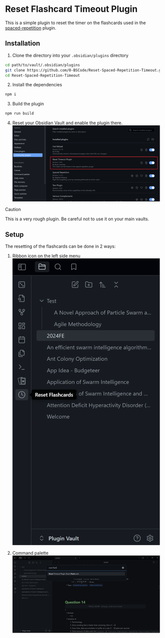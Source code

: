 # Reset Flashcard Timeout Plugin

This is a simple plugin to reset the timer on the flashcards used in the [spaced-repetition](https://github.com/st3v3nmw/obsidian-spaced-repetition) plugin.

## Installation

1. Clone the directory into your `.obsidian/plugins` directory

```bash
cd path/to/vault/.obsidian/plugins
git clone https://github.com/0-BSCode/Reset-Spaced-Repetition-Timeout.git
cd Reset-Spaced-Repetition-Timeout
```

2. Install the dependencies
```bash
npm i
```

3. Build the plugin
```bash
npm run build
```

4. Reset your Obsidian Vault and enable the plugin there.
![](./screenshots/Enabling%20Plugin.png)


> [!CAUTION]
> This is a very rough plugin. Be careful not to use it on your main vaults.

## Setup
The resetting of the flashcards can be done in 2 ways:
1. Ribbon icon on the left side menu
![](./screenshots/Ribbon%20Menu.png)

2. Command palette
![](./screenshots/Command.png)

